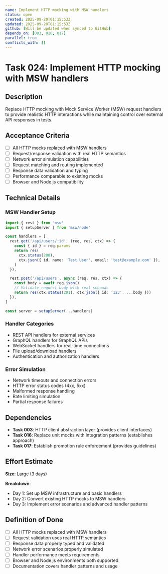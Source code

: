 ```yaml
---
name: Implement HTTP mocking with MSW handlers
status: open
created: 2025-09-20T01:15:53Z
updated: 2025-09-20T01:15:53Z
github: [Will be updated when synced to GitHub]
depends_on: [003, 016, 017]
parallel: true
conflicts_with: []
---
```


# Task 024: Implement HTTP mocking with MSW handlers

## Description

Replace HTTP mocking with Mock Service Worker (MSW) request handlers to provide
realistic HTTP interactions while maintaining control over external API
responses in tests.

## Acceptance Criteria

- [ ] All HTTP mocks replaced with MSW handlers
- [ ] Request/response validation with real HTTP semantics
- [ ] Network error simulation capabilities
- [ ] Request matching and routing implemented
- [ ] Response data validation and typing
- [ ] Performance comparable to existing mocks
- [ ] Browser and Node.js compatibility

## Technical Details

### MSW Handler Setup

```typescript
import { rest } from 'msw'
import { setupServer } from 'msw/node'

const handlers = [
  rest.get('/api/users/:id', (req, res, ctx) => {
    const { id } = req.params
    return res(
      ctx.status(200),
      ctx.json({ id, name: 'Test User', email: 'test@example.com' }),
    )
  }),

  rest.post('/api/users', async (req, res, ctx) => {
    const body = await req.json()
    // Validate request body with real schemas
    return res(ctx.status(201), ctx.json({ id: '123', ...body }))
  }),
]

const server = setupServer(...handlers)
```

### Handler Categories

- REST API handlers for external services
- GraphQL handlers for GraphQL APIs
- WebSocket handlers for real-time connections
- File upload/download handlers
- Authentication and authorization handlers

### Error Simulation

- Network timeouts and connection errors
- HTTP error status codes (4xx, 5xx)
- Malformed response handling
- Rate limiting simulation
- Partial response failures

## Dependencies

- **Task 003**: HTTP client abstraction layer (provides client interfaces)
- **Task 016**: Replace unit mocks with integration patterns (establishes
  approach)
- **Task 017**: Establish promotion rule enforcement (provides guidelines)

## Effort Estimate

**Size**: Large (3 days)

**Breakdown**:

- Day 1: Set up MSW infrastructure and basic handlers
- Day 2: Convert existing HTTP mocks to MSW handlers
- Day 3: Implement error scenarios and advanced handler patterns

## Definition of Done

- [ ] All HTTP mocks replaced with MSW handlers
- [ ] Request validation uses real HTTP semantics
- [ ] Response data properly typed and validated
- [ ] Network error scenarios properly simulated
- [ ] Handler performance meets requirements
- [ ] Browser and Node.js environments both supported
- [ ] Documentation covers handler patterns and usage
